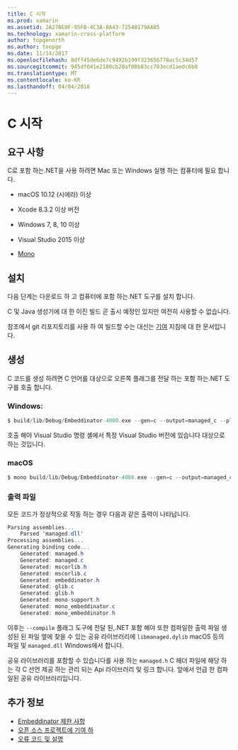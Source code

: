 ```yaml
---
title: C 시작
ms.prod: xamarin
ms.assetid: 2A27BE0F-95FB-4C3A-8A43-72540179AA85
ms.technology: xamarin-cross-platform
author: topgenorth
ms.author: toopge
ms.date: 11/14/2017
ms.openlocfilehash: 8dff45de6de7c9492b199f323656778ac5c34d57
ms.sourcegitcommit: 945df041e2180cb20af08b83cc703ecd1aedc6b0
ms.translationtype: MT
ms.contentlocale: ko-KR
ms.lasthandoff: 04/04/2018
---
```

# <a name="getting-started-with-c"></a>C 시작


## <a name="requirements"></a>요구 사항

C로 포함 하는.NET을 사용 하려면 Mac 또는 Windows 실행 하는 컴퓨터에 필요 합니다.

* macOS 10.12 (시에라) 이상
* Xcode 8.3.2 이상 버전

* Windows 7, 8, 10 이상
* Visual Studio 2015 이상

* [Mono](http://www.mono-project.com/download/)


## <a name="installation"></a>설치

다음 단계는 다운로드 하 고 컴퓨터에 포함 하는.NET 도구를 설치 합니다.

C 및 Java 생성기에 대 한 이진 빌드 곧 출시 예정인 있지만 여전히 사용할 수 없습니다.

참조에서 git 리포지토리를 사용 하 여 빌드할 수는 대신는 [기여](https://github.com/mono/Embeddinator-4000/blob/master/docs/Contributing.md) 지침에 대 한 문서입니다.


## <a name="generation"></a>생성

C 코드를 생성 하려면 C 언어를 대상으로 오른쪽 플래그를 전달 하는 포함 하는.NET 도구를 호출 합니다.

### <a name="windows"></a>Windows:

```csharp
$ build/lib/Debug/Embeddinator-4000.exe --gen=c --output=managed_c --platform=windows --compile managed.dll
```

호출 해야 Visual Studio 명령 셸에서 특정 Visual Studio 버전에 있습니다 대상으로 하는 것입니다.

### <a name="macos"></a>macOS

```csharp
$ mono build/lib/Debug/Embeddinator-4000.exe --gen=c --output=managed_c --platform=macos --compile managed.dll
```

### <a name="output-files"></a>출력 파일

모든 코드가 정상적으로 작동 하는 경우 다음과 같은 출력이 나타납니다.

```csharp
Parsing assemblies...
    Parsed 'managed.dll'
Processing assemblies...
Generating binding code...
    Generated: managed.h
    Generated: managed.c
    Generated: mscorlib.h
    Generated: mscorlib.c
    Generated: embeddinator.h
    Generated: glib.c
    Generated: glib.h
    Generated: mono-support.h
    Generated: mono_embeddinator.c
    Generated: mono_embeddinator.h
```

이후는 `--compile` 플래그 도구에 전달 된,.NET 포함 해야 또한 컴파일한 출력 파일 생성된 된 파일 옆에 찾을 수 있는 공유 라이브러리에 `libmanaged.dylib` macOS 등의 파일 및 `managed.dll` Windows에서 합니다.

공유 라이브러리를 포함할 수 있습니다를 사용 하는 `managed.h` C 헤더 파일에 해당 하는 각 C 선언 제공 하는 관리 되는 Api 라이브러리 및 링크 합니다. 앞에서 언급 한 컴파일된 공유 라이브러리입니다.

## <a name="further-reading"></a>추가 정보

* [Embeddinator 제한 사항](~/tools/dotnet-embedding/limitations.md)
* [오픈 소스 프로젝트에 기여 하](https://github.com/mono/Embeddinator-4000/blob/master/docs/Contributing.md)
* [오류 코드 및 설명](~/tools/dotnet-embedding/errors.md)

